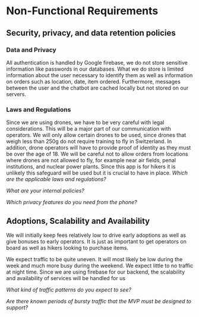 # Non-Functional Requirements

## Security, privacy, and data retention policies

### Data and Privacy
All authentication is handled by Google firebase, we do not store sensitive information like passwords in our databases. What we do store is limited information about the user necessary to identify them as well as information on orders such as location, date, item ordered. Furthermore, messages between the user and the chatbot are cached locally but not stored on our servers.

### Laws and Regulations
Since we are using drones, we have to be very careful with legal considerations. This will be a major part of our communication with operators. We will only allow certain drones to be used, since drones that weigh less than 250g do not require training to fly in Switzerland. In addition, drone operators will have to provide proof of identity as they must be over the age of 18. We will be careful not to allow orders from locations where drones are not allowed to fly, for example near air fields, penal institutions, and nuclear power plants. Since this app is for hikers it is unlikely this safeguard will be used but it is crucial to have in place.
*Which are the applicable laws and regulations?*

*What are your internal policies?*

*Which privacy features do you need from the phone?*

## Adoptions, Scalability and Availability
We will initially keep fees relatively low to drive early adoptions as well as give bonuses to early operators. It is just as important to get operators on board as well as hikers looking to purchase items.

We expect traffic to be quite uneven. It will most likely be low during the week and much more busy during the weekend. We expect little to no traffic at night time. Since we are using firebase for our backend, the scalability and availability of services will be handled for us

*What kind of traffic patterns do you expect to see?*

*Are there known periods of bursty traffic that the MVP must be designed to support?*

